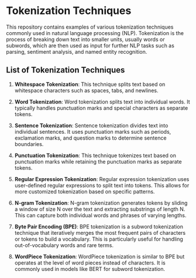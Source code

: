 # Tokenization Techniques

This repository contains examples of various tokenization techniques commonly used in natural language processing (NLP). Tokenization is the process of breaking down text into smaller units, usually words or subwords, which are then used as input for further NLP tasks such as parsing, sentiment analysis, and named entity recognition.

## List of Tokenization Techniques

1. **Whitespace Tokenization**: This technique splits text based on whitespace characters such as spaces, tabs, and newlines.

2. **Word Tokenization**: Word tokenization splits text into individual words. It typically handles punctuation marks and special characters as separate tokens.

3. **Sentence Tokenization**: Sentence tokenization divides text into individual sentences. It uses punctuation marks such as periods, exclamation marks, and question marks to determine sentence boundaries.

4. **Punctuation Tokenization**: This technique tokenizes text based on punctuation marks while retaining the punctuation marks as separate tokens.

5. **Regular Expression Tokenization**: Regular expression tokenization uses user-defined regular expressions to split text into tokens. This allows for more customized tokenization based on specific patterns.

6. **N-gram Tokenization**: N-gram tokenization generates tokens by sliding a window of size N over the text and extracting substrings of length N. This can capture both individual words and phrases of varying lengths.

7. **Byte Pair Encoding (BPE)**: BPE tokenization is a subword tokenization technique that iteratively merges the most frequent pairs of characters or tokens to build a vocabulary. This is particularly useful for handling out-of-vocabulary words and rare terms.

8. **WordPiece Tokenization**: WordPiece tokenization is similar to BPE but operates at the level of word pieces instead of characters. It is commonly used in models like BERT for subword tokenization.
